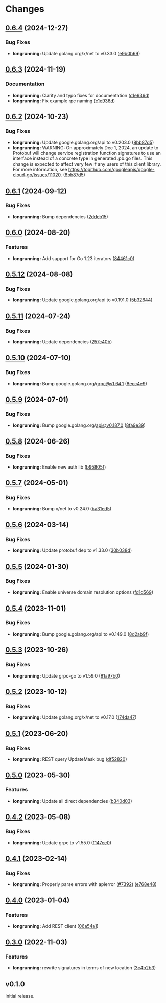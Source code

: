 # Changes

## [0.6.4](https://github.com/googleapis/google-cloud-go/compare/longrunning/v0.6.3...longrunning/v0.6.4) (2024-12-27)


### Bug Fixes

* **longrunning:** Update golang.org/x/net to v0.33.0 ([e9b0b69](https://github.com/googleapis/google-cloud-go/commit/e9b0b69644ea5b276cacff0a707e8a5e87efafc9))

## [0.6.3](https://github.com/googleapis/google-cloud-go/compare/longrunning/v0.6.2...longrunning/v0.6.3) (2024-11-19)


### Documentation

* **longrunning:** Clarity and typo fixes for documentation ([c1e936d](https://github.com/googleapis/google-cloud-go/commit/c1e936df6527933f5e7c31be0f95aa46ff2c0e61))
* **longrunning:** Fix example rpc naming ([c1e936d](https://github.com/googleapis/google-cloud-go/commit/c1e936df6527933f5e7c31be0f95aa46ff2c0e61))

## [0.6.2](https://github.com/googleapis/google-cloud-go/compare/longrunning/v0.6.1...longrunning/v0.6.2) (2024-10-23)


### Bug Fixes

* **longrunning:** Update google.golang.org/api to v0.203.0 ([8bb87d5](https://github.com/googleapis/google-cloud-go/commit/8bb87d56af1cba736e0fe243979723e747e5e11e))
* **longrunning:** WARNING: On approximately Dec 1, 2024, an update to Protobuf will change service registration function signatures to use an interface instead of a concrete type in generated .pb.go files. This change is expected to affect very few if any users of this client library. For more information, see https://togithub.com/googleapis/google-cloud-go/issues/11020. ([8bb87d5](https://github.com/googleapis/google-cloud-go/commit/8bb87d56af1cba736e0fe243979723e747e5e11e))

## [0.6.1](https://github.com/googleapis/google-cloud-go/compare/longrunning/v0.6.0...longrunning/v0.6.1) (2024-09-12)


### Bug Fixes

* **longrunning:** Bump dependencies ([2ddeb15](https://github.com/googleapis/google-cloud-go/commit/2ddeb1544a53188a7592046b98913982f1b0cf04))

## [0.6.0](https://github.com/googleapis/google-cloud-go/compare/longrunning/v0.5.12...longrunning/v0.6.0) (2024-08-20)


### Features

* **longrunning:** Add support for Go 1.23 iterators ([84461c0](https://github.com/googleapis/google-cloud-go/commit/84461c0ba464ec2f951987ba60030e37c8a8fc18))

## [0.5.12](https://github.com/googleapis/google-cloud-go/compare/longrunning/v0.5.11...longrunning/v0.5.12) (2024-08-08)


### Bug Fixes

* **longrunning:** Update google.golang.org/api to v0.191.0 ([5b32644](https://github.com/googleapis/google-cloud-go/commit/5b32644eb82eb6bd6021f80b4fad471c60fb9d73))

## [0.5.11](https://github.com/googleapis/google-cloud-go/compare/longrunning/v0.5.10...longrunning/v0.5.11) (2024-07-24)


### Bug Fixes

* **longrunning:** Update dependencies ([257c40b](https://github.com/googleapis/google-cloud-go/commit/257c40bd6d7e59730017cf32bda8823d7a232758))

## [0.5.10](https://github.com/googleapis/google-cloud-go/compare/longrunning/v0.5.9...longrunning/v0.5.10) (2024-07-10)


### Bug Fixes

* **longrunning:** Bump google.golang.org/grpc@v1.64.1 ([8ecc4e9](https://github.com/googleapis/google-cloud-go/commit/8ecc4e9622e5bbe9b90384d5848ab816027226c5))

## [0.5.9](https://github.com/googleapis/google-cloud-go/compare/longrunning/v0.5.8...longrunning/v0.5.9) (2024-07-01)


### Bug Fixes

* **longrunning:** Bump google.golang.org/api@v0.187.0 ([8fa9e39](https://github.com/googleapis/google-cloud-go/commit/8fa9e398e512fd8533fd49060371e61b5725a85b))

## [0.5.8](https://github.com/googleapis/google-cloud-go/compare/longrunning/v0.5.7...longrunning/v0.5.8) (2024-06-26)


### Bug Fixes

* **longrunning:** Enable new auth lib ([b95805f](https://github.com/googleapis/google-cloud-go/commit/b95805f4c87d3e8d10ea23bd7a2d68d7a4157568))

## [0.5.7](https://github.com/googleapis/google-cloud-go/compare/longrunning/v0.5.6...longrunning/v0.5.7) (2024-05-01)


### Bug Fixes

* **longrunning:** Bump x/net to v0.24.0 ([ba31ed5](https://github.com/googleapis/google-cloud-go/commit/ba31ed5fda2c9664f2e1cf972469295e63deb5b4))

## [0.5.6](https://github.com/googleapis/google-cloud-go/compare/longrunning/v0.5.5...longrunning/v0.5.6) (2024-03-14)


### Bug Fixes

* **longrunning:** Update protobuf dep to v1.33.0 ([30b038d](https://github.com/googleapis/google-cloud-go/commit/30b038d8cac0b8cd5dd4761c87f3f298760dd33a))

## [0.5.5](https://github.com/googleapis/google-cloud-go/compare/longrunning/v0.5.4...longrunning/v0.5.5) (2024-01-30)


### Bug Fixes

* **longrunning:** Enable universe domain resolution options ([fd1d569](https://github.com/googleapis/google-cloud-go/commit/fd1d56930fa8a747be35a224611f4797b8aeb698))

## [0.5.4](https://github.com/googleapis/google-cloud-go/compare/longrunning/v0.5.3...longrunning/v0.5.4) (2023-11-01)


### Bug Fixes

* **longrunning:** Bump google.golang.org/api to v0.149.0 ([8d2ab9f](https://github.com/googleapis/google-cloud-go/commit/8d2ab9f320a86c1c0fab90513fc05861561d0880))

## [0.5.3](https://github.com/googleapis/google-cloud-go/compare/longrunning/v0.5.2...longrunning/v0.5.3) (2023-10-26)


### Bug Fixes

* **longrunning:** Update grpc-go to v1.59.0 ([81a97b0](https://github.com/googleapis/google-cloud-go/commit/81a97b06cb28b25432e4ece595c55a9857e960b7))

## [0.5.2](https://github.com/googleapis/google-cloud-go/compare/longrunning/v0.5.1...longrunning/v0.5.2) (2023-10-12)


### Bug Fixes

* **longrunning:** Update golang.org/x/net to v0.17.0 ([174da47](https://github.com/googleapis/google-cloud-go/commit/174da47254fefb12921bbfc65b7829a453af6f5d))

## [0.5.1](https://github.com/googleapis/google-cloud-go/compare/longrunning/v0.5.0...longrunning/v0.5.1) (2023-06-20)


### Bug Fixes

* **longrunning:** REST query UpdateMask bug ([df52820](https://github.com/googleapis/google-cloud-go/commit/df52820b0e7721954809a8aa8700b93c5662dc9b))

## [0.5.0](https://github.com/googleapis/google-cloud-go/compare/longrunning/v0.4.2...longrunning/v0.5.0) (2023-05-30)


### Features

* **longrunning:** Update all direct dependencies ([b340d03](https://github.com/googleapis/google-cloud-go/commit/b340d030f2b52a4ce48846ce63984b28583abde6))

## [0.4.2](https://github.com/googleapis/google-cloud-go/compare/longrunning/v0.4.1...longrunning/v0.4.2) (2023-05-08)


### Bug Fixes

* **longrunning:** Update grpc to v1.55.0 ([1147ce0](https://github.com/googleapis/google-cloud-go/commit/1147ce02a990276ca4f8ab7a1ab65c14da4450ef))

## [0.4.1](https://github.com/googleapis/google-cloud-go/compare/longrunning/v0.4.0...longrunning/v0.4.1) (2023-02-14)


### Bug Fixes

* **longrunning:** Properly parse errors with apierror ([#7392](https://github.com/googleapis/google-cloud-go/issues/7392)) ([e768e48](https://github.com/googleapis/google-cloud-go/commit/e768e487e10b197ba42a2339014136d066190610))

## [0.4.0](https://github.com/googleapis/google-cloud-go/compare/longrunning/v0.3.0...longrunning/v0.4.0) (2023-01-04)


### Features

* **longrunning:** Add REST client ([06a54a1](https://github.com/googleapis/google-cloud-go/commit/06a54a16a5866cce966547c51e203b9e09a25bc0))

## [0.3.0](https://github.com/googleapis/google-cloud-go/compare/longrunning/v0.2.1...longrunning/v0.3.0) (2022-11-03)


### Features

* **longrunning:** rewrite signatures in terms of new location ([3c4b2b3](https://github.com/googleapis/google-cloud-go/commit/3c4b2b34565795537aac1661e6af2442437e34ad))

## v0.1.0

Initial release.

